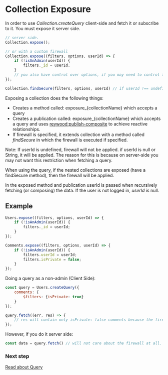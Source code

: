 Collection Exposure
===================

In order to use *Collection.createQuery* client-side and fetch it or subscribe to it. You must expose it server side.

```javascript
// server side.
Collection.expose();

// or with a custom firewall
Collection.expose((filters, options, userId) => {
    if (!isAnAdmin(userId)) {
        filters._id = userId;
    }
    // you also have control over options, if you may need to control the limits of data fetching.
});

Collection.findSecure(filters, options, userId) // if userId !== undefined, it will apply the firewall.
```

Exposing a collection does the following things:

- Creates a method called: exposure_{collectionName} which accepts a query
- Creates a publication called: exposure_{collectionName} which accepts a query and uses [reywood:publish-composite](https://atmospherejs.com/reywood/publish-composite) to achieve reactive relationships.
- If firewall is specified, it extends collection with a method called *findSecure* in which the firewall is executed if specified.

Note: If userId is undefined, firewall will not be applied. if userId is null or String, it will be applied.
The reason for this is because on server-side you may not want this restriction when fetching a query.

When using the query, if the nested collections are exposed (have a findSecure method), then the firewall will be applied.

In the exposed method and publication userId is passed when recursively fetching (or composing) the data.
If the user is not logged in, *userId* is null.

Example
-------

```javascript
Users.expose((filters, options, userId) => {
    if (!isAnAdmin(userId)) {
        filters._id = userId;
    }
});

Comments.expose((filters, options, userId) => {
    if (!isAnAdmin(userId)) {
        filters.userId = userId;
        filters.isPrivate = false;
    }
});
```

Doing a query as a non-admin (Client Side):

```javascript
const query = Users.createQuery({
    comments: {
        $filters: {isPrivate: true}
    }
});

query.fetch((err, res) => {
    // res will contain only isPrivate: false comments because the firewall will override the filters.
});
```

However, if you do it server side:
```javascript
const data = query.fetch() // will not care about the firewall at all.
```


### Next step

[Read about Query](exposure.md)